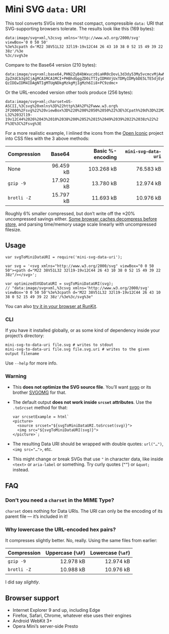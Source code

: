 Mini SVG `data:` URI
====================

This tool converts SVGs into the most compact, compressible `data:` URI that SVG-supporting browsers tolerate. The results look like this (169 bytes):

    data:image/svg+xml,%3csvg xmlns='http://www.w3.org/2000/svg' viewBox='0 0 50 50'
    %3e%3cpath d='M22 38V51L32 32l19-19v12C44 26 43 10 38 0 52 15 49 39 22 38z'/%3e
    %3c/svg%3e

Compare to the Base64 version (210 bytes):

    data:image/svg+xml;base64,PHN2ZyB4bWxucz0iaHR0cDovL3d3dy53My5vcmcvMjAwMC9zdmciIH
    ZpZXdCb3g9IjAgMCA1MCA1MCI+PHBhdGggZD0iTTIyIDM4VjUxTDMyIDMybDE5LTE5djEyQzQ0IDI2ID
    QzIDEwIDM4IDAgNTIgMTUgNDkgMzkgMjIgMzh6Ii8+PC9zdmc+

Or the URL-encoded version other tools produce (256 bytes):

    data:image/svg+xml;charset=US-ASCII,%3Csvg%20xmlns%3D%22http%3A%2F%2Fwww.w3.org%
    2F2000%2Fsvg%22%20viewBox%3D%220%200%2050%2050%22%3E%3Cpath%20d%3D%22M22%2038V51
    L32%2032l19-19v12C44%2026%2043%2010%2038%200%2052%2015%2049%2039%2022%2038z%22%2
    F%3E%3C%2Fsvg%3E

For a more realistic example, I inlined the icons from the [Open Iconic](https://useiconic.com/open) project into CSS files with the 3 above methods:

<table><thead><tr class="header"><th>Compression</th><th style="text-align: right;">Base64</th><th style="text-align: right;">Basic %-encoding</th><th style="text-align: right;"><code>mini-svg-data-uri</code></th></tr></thead><tbody><tr class="odd"><td>None</td><td style="text-align: right;">96.459 kB</td><td style="text-align: right;">103.268 kB</td><td style="text-align: right;">76.583 kB</td></tr><tr class="even"><td><code>gzip -9</code></td><td style="text-align: right;">17.902 kB</td><td style="text-align: right;">13.780 kB</td><td style="text-align: right;">12.974 kB</td></tr><tr class="odd"><td><code>brotli -Z</code></td><td style="text-align: right;">15.797 kB</td><td style="text-align: right;">11.693 kB</td><td style="text-align: right;">10.976 kB</td></tr></tbody></table>

Roughly 6% smaller compressed, but don’t write off the ≈20% uncompressed savings either. [Some browser caches decompress before store](https://blogs.msdn.microsoft.com/ieinternals/2014/10/21/compressing-the-web/), and parsing time/memory usage scale linearly with uncompressed filesize.

Usage
-----

    var svgToMiniDataURI = require('mini-svg-data-uri');

    var svg = '<svg xmlns="http://www.w3.org/2000/svg" viewBox="0 0 50 50"><path d="M22 38V51L32 32l19-19v12C44 26 43 10 38 0 52 15 49 39 22 38z"/></svg>';

    var optimizedSVGDataURI = svgToMiniDataURI(svg);
    // "data:image/svg+xml,%3csvg xmlns='http://www.w3.org/2000/svg' viewBox='0 0 50 50'%3e%3cpath d='M22 38V51L32 32l19-19v12C44 26 43 10 38 0 52 15 49 39 22 38z'/%3e%3c/svg%3e"

You can also [try it in your browser at RunKit](https://npm.runkit.com/mini-svg-data-uri).

### CLI

If you have it installed globally, or as some kind of dependency inside your project’s directory:

    mini-svg-to-data-uri file.svg # writes to stdout
    mini-svg-to-data-uri file.svg file.svg.uri # writes to the given output filename

Use `--help` for more info.

### Warning

-   This **does not optimize the SVG source file**. You’ll want [svgo](https://github.com/svg/svgo) or its brother [SVGOMG](https://jakearchibald.github.io/svgomg/) for that.

-   The default output **does not work inside `srcset` attributes**. Use the `.toSrcset` method for that:

        var srcsetExample = html`
        <picture>
          <source srcset="${svgToMiniDataURI.toSrcset(svg)}">
          <img src="${svgToMiniDataURI(svg)}">
        </picture>`;

-   The resulting Data URI should be wrapped with double quotes: `url("…")`, `<img src="…">`, etc.

-   This might change or break SVGs that use `"` in character data, like inside `<text>` or `aria-label` or something. Try curly quotes (`“”`) or `&quot;` instead.

FAQ
---

### Don’t you need a `charset` in the MIME Type?

`charset` does nothing for Data URIs. The URI can only be the encoding of its parent file — it’s included in it!

### Why lowercase the URL-encoded hex pairs?

It compresses slightly better. No, really. Using the same files from earlier:

<table><thead><tr class="header"><th>Compression</th><th style="text-align: right;">Uppercase (<code>%AF</code>)</th><th style="text-align: right;">Lowercase (<code>%af</code>)</th></tr></thead><tbody><tr class="odd"><td><code>gzip -9</code></td><td style="text-align: right;">12.978 kB</td><td style="text-align: right;">12.974 kB</td></tr><tr class="even"><td><code>brotli -Z</code></td><td style="text-align: right;">10.988 kB</td><td style="text-align: right;">10.976 kB</td></tr></tbody></table>

I did say *slightly*.

Browser support
---------------

-   Internet Explorer 9 and up, including Edge
-   Firefox, Safari, Chrome, whatever else uses their engines
-   Android WebKit 3+
-   Opera Mini’s server-side Presto
